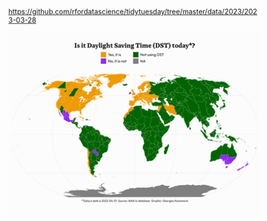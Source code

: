 https://github.com/rfordatascience/tidytuesday/tree/master/data/2023/2023-03-28

![](plots/timezones.png)

